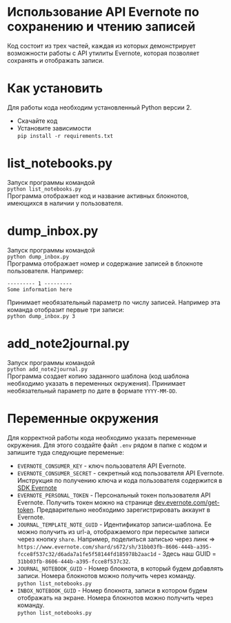 # Использование API Evernote по сохранению и чтению записей

Код состоит из трех частей, каждая из которых демонстрирует возможности работы с API утилиты Evernote, которая позволяет сохранять и отображать записи.

# Как установить

Для работы кода необходим установленный Python версии 2.
* Скачайте код
* Установите зависимости  
```pip install -r requirements.txt```

# list_notebooks.py
Запуск программы командой  
```python list_notebooks.py```  
Программа отображает код и название активных блокнотов, имеющихся в наличии у пользователя.

# dump_inbox.py
Запуск программы командой  
```python dump_inbox.py```  
Программа отображает номер и содержание записей в блокноте пользователя. Например:
```
--------- 1 ---------
Some information here
```
Принимает необязательный параметр по числу записей. Например эта команда отобразит первые три записи:  
```python dump_inbox.py 3```  

# add_note2journal.py
Запуск программы командой  
```python add_note2journal.py```  
Программа создает копию заданного шаблона (код шаблона необходимо указать в переменных окружения).
Принимает необязательный параметр по дате в формате `YYYY-MM-DD`.

# Переменные окружения

Для корректной работы кода необходимо указать переменные окружения. Для этого создайте файл `.env` рядом в папке с кодом и запишите туда следующие переменые:

* `EVERNOTE_CONSUMER_KEY` - ключ пользователя API Evernote.
* `EVERNOTE_CONSUMER_SECRET` - секретный код пользователя API Evernote.
Инструкция по получению ключа и кода пользователя содержится в [SDK Evernote](https://github.com/evernote/evernote-sdk-python)
* `EVERNOTE_PERSONAL_TOKEN` - Персональный токен пользователя API Evernote.
Получить токен можно на странице [dev.evernote.com/get-token](https://dev.evernote.com/get-token/). Предварительно необходимо зарегистрировать аккаунт в Evernote.
* `JOURNAL_TEMPLATE_NOTE_GUID` - Идентификатор записи-шаблона. Ее можно получить из url-а, отображаемого при пересылке записи через кнопку `share`.
Например, поделиться записью через линк => `https://www.evernote.com/shard/s672/sh/31bb03fb-8606-444b-a395-fcce8f537c32/d6ada7a1fe5f58144fd185978b2aac1d` - Здесь наш GUID = `31bb03fb-8606-444b-a395-fcce8f537c32`.
* `JOURNAL_NOTEBOOK_GUID` - Номер блокнота, в который будем добавлять записи. Номера блокнотов можно получить через команду.  
```python list_notebooks.py```
* `INBOX_NOTEBOOK_GUID` - Номер блокнота, записи в котором будем отображать на экране. Номера блокнотов можно получить через команду.  
```python list_notebooks.py```
